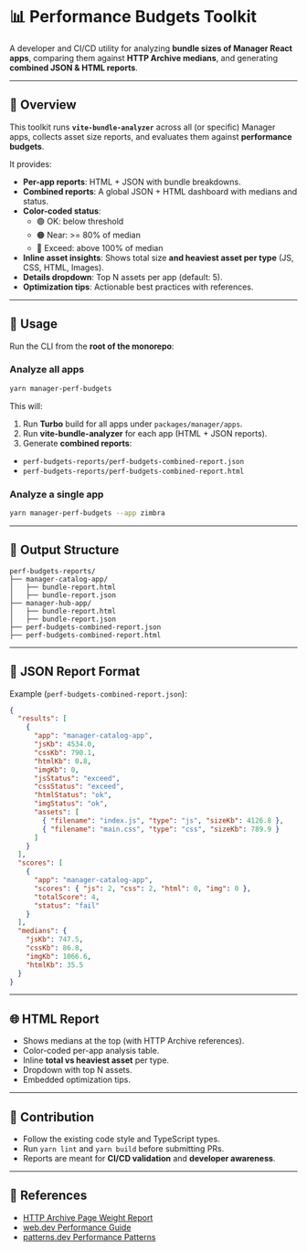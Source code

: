 # 📊 Performance Budgets Toolkit

A developer and CI/CD utility for analyzing **bundle sizes of Manager React apps**, comparing them against **HTTP Archive medians**, and generating **combined JSON & HTML reports**.

---

## 🚀 Overview

This toolkit runs **`vite-bundle-analyzer`** across all (or specific) Manager apps, collects asset size reports, and evaluates them against **performance budgets**.

It provides:

- **Per-app reports**: HTML + JSON with bundle breakdowns.
- **Combined reports**: A global JSON + HTML dashboard with medians and status.
- **Color-coded status**:
  * 🟢 OK: below threshold 
  * 🟠 Near: >= 80% of median 
  * 🔴 Exceed: above 100% of median
- **Inline asset insights**: Shows total size **and heaviest asset per type** (JS, CSS, HTML, Images).
- **Details dropdown**: Top N assets per app (default: 5).
- **Optimization tips**: Actionable best practices with references.

---

## 🏃 Usage

Run the CLI from the **root of the monorepo**:

### Analyze all apps

```bash
yarn manager-perf-budgets
```

This will:
1. Run **Turbo** build for all apps under `packages/manager/apps`.
2. Run **vite-bundle-analyzer** for each app (HTML + JSON reports).
3. Generate **combined reports**:
- `perf-budgets-reports/perf-budgets-combined-report.json`
- `perf-budgets-reports/perf-budgets-combined-report.html`

### Analyze a single app

```bash
yarn manager-perf-budgets --app zimbra
```

---

## 📂 Output Structure

```
perf-budgets-reports/
├── manager-catalog-app/
│   ├── bundle-report.html
│   ├── bundle-report.json
├── manager-hub-app/
│   ├── bundle-report.html
│   ├── bundle-report.json
├── perf-budgets-combined-report.json
├── perf-budgets-combined-report.html
```

---

## 🔎 JSON Report Format

Example (`perf-budgets-combined-report.json`):

```json
{
  "results": [
    {
      "app": "manager-catalog-app",
      "jsKb": 4534.0,
      "cssKb": 790.1,
      "htmlKb": 0.8,
      "imgKb": 0,
      "jsStatus": "exceed",
      "cssStatus": "exceed",
      "htmlStatus": "ok",
      "imgStatus": "ok",
      "assets": [
        { "filename": "index.js", "type": "js", "sizeKb": 4126.8 },
        { "filename": "main.css", "type": "css", "sizeKb": 789.9 }
      ]
    }
  ],
  "scores": [
    {
      "app": "manager-catalog-app",
      "scores": { "js": 2, "css": 2, "html": 0, "img": 0 },
      "totalScore": 4,
      "status": "fail"
    }
  ],
  "medians": {
    "jsKb": 747.5,
    "cssKb": 86.8,
    "imgKb": 1066.6,
    "htmlKb": 35.5
  }
}
```

---

## 🌐 HTML Report

- Shows medians at the top (with HTTP Archive references).
- Color-coded per-app analysis table.
- Inline **total vs heaviest asset** per type.
- Dropdown with top N assets.
- Embedded optimization tips.

---

## 🤝 Contribution

- Follow the existing code style and TypeScript types.
- Run `yarn lint` and `yarn build` before submitting PRs.
- Reports are meant for **CI/CD validation** and **developer awareness**.

---

## 📖 References

- [HTTP Archive Page Weight Report](https://httparchive.org/reports/page-weight)
- [web.dev Performance Guide](https://web.dev/performance)
- [patterns.dev Performance Patterns](https://www.patterns.dev/)
